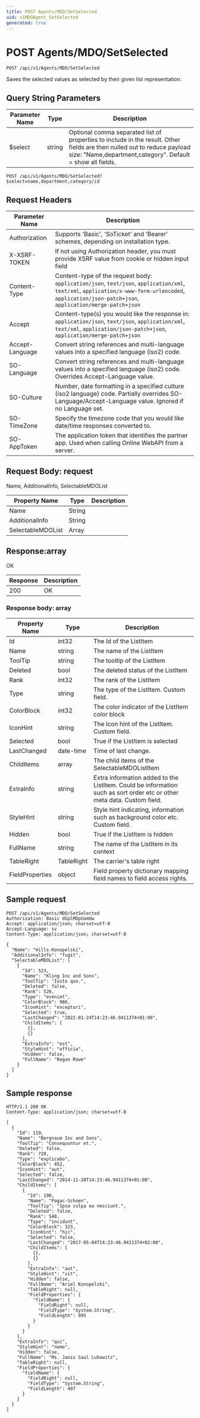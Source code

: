 ```yaml
---
title: POST Agents/MDO/SetSelected
uid: v1MDOAgent_SetSelected
generated: true
---
```


# POST Agents/MDO/SetSelected

```http
POST /api/v1/Agents/MDO/SetSelected
```

Saves the selected values as selected by their given list representation.







## Query String Parameters

| Parameter Name | Type |  Description |
|----------------|------|--------------|
| $select | string |  Optional comma separated list of properties to include in the result. Other fields are then nulled out to reduce payload size: "Name,department,category". Default = show all fields. |

```http
POST /api/v1/Agents/MDO/SetSelected?$select=name,department,category/id
```


## Request Headers

| Parameter Name | Description |
|----------------|-------------|
| Authorization  | Supports 'Basic', 'SoTicket' and 'Bearer' schemes, depending on installation type. |
| X-XSRF-TOKEN   | If not using Authorization header, you must provide XSRF value from cookie or hidden input field |
| Content-Type | Content-type of the request body: `application/json`, `text/json`, `application/xml`, `text/xml`, `application/x-www-form-urlencoded`, `application/json-patch+json`, `application/merge-patch+json` |
| Accept         | Content-type(s) you would like the response in: `application/json`, `text/json`, `application/xml`, `text/xml`, `application/json-patch+json`, `application/merge-patch+json` |
| Accept-Language | Convert string references and multi-language values into a specified language (iso2) code. |
| SO-Language | Convert string references and multi-language values into a specified language (iso2) code. Overrides Accept-Language value. |
| SO-Culture | Number, date formatting in a specified culture (iso2 language) code. Partially overrides SO-Language/Accept-Language value. Ignored if no Language set. |
| SO-TimeZone | Specify the timezone code that you would like date/time responses converted to. |
| SO-AppToken | The application token that identifies the partner app. Used when calling Online WebAPI from a server. |

## Request Body: request 

Name, AdditionalInfo, SelectableMDOList 

| Property Name | Type |  Description |
|----------------|------|--------------|
| Name | String |  |
| AdditionalInfo | String |  |
| SelectableMDOList | Array |  |

## Response:array

OK

| Response | Description |
|----------------|-------------|
| 200 | OK |

### Response body: array

| Property Name | Type |  Description |
|----------------|------|--------------|
| Id | int32 | The Id of the ListItem |
| Name | string | The name of the ListItem |
| ToolTip | string | The tooltip of the ListItem |
| Deleted | bool | The deleted status of the ListItem |
| Rank | int32 | The rank of the ListItem |
| Type | string | The type of the ListItem. Custom field. |
| ColorBlock | int32 | The color indicator of the ListItem color block |
| IconHint | string | The Icon hint of the ListItem. Custom field. |
| Selected | bool | True if the ListItem is selected |
| LastChanged | date-time | Time of last change. |
| ChildItems | array | The child items of the SelectableMDOListItem |
| ExtraInfo | string | Extra information added to the ListItem. Could be information such as sort order etc or other meta data. Custom field. |
| StyleHint | string | Style hint indicating, information such as background color etc. Custom field. |
| Hidden | bool | True if the ListItem is hidden |
| FullName | string | The name of the ListItem in its context |
| TableRight | TableRight | The carrier's table right |
| FieldProperties | object | Field property dictionary mapping field names to field access rights. |

## Sample request

```http!
POST /api/v1/Agents/MDO/SetSelected
Authorization: Basic dGplMDpUamUw
Accept: application/json; charset=utf-8
Accept-Language: sv
Content-Type: application/json; charset=utf-8

{
  "Name": "Hills-Konopelski",
  "AdditionalInfo": "fugit",
  "SelectableMDOList": [
    {
      "Id": 523,
      "Name": "Kling Inc and Sons",
      "ToolTip": "Iusto quo.",
      "Deleted": false,
      "Rank": 526,
      "Type": "eveniet",
      "ColorBlock": 986,
      "IconHint": "excepturi",
      "Selected": true,
      "LastChanged": "2022-01-24T14:23:46.9411374+01:00",
      "ChildItems": [
        {},
        {}
      ],
      "ExtraInfo": "est",
      "StyleHint": "officia",
      "Hidden": false,
      "FullName": "Regan Rowe"
    }
  ]
}
```

## Sample response

```http_
HTTP/1.1 200 OK
Content-Type: application/json; charset=utf-8

[
  {
    "Id": 119,
    "Name": "Bergnaum Inc and Sons",
    "ToolTip": "Consequuntur et.",
    "Deleted": false,
    "Rank": 720,
    "Type": "explicabo",
    "ColorBlock": 452,
    "IconHint": "aut",
    "Selected": false,
    "LastChanged": "2014-11-20T14:23:46.9411374+01:00",
    "ChildItems": [
      {
        "Id": 190,
        "Name": "Pagac-Schoen",
        "ToolTip": "Ipsa culpa ea nesciunt.",
        "Deleted": false,
        "Rank": 548,
        "Type": "incidunt",
        "ColorBlock": 323,
        "IconHint": "hic",
        "Selected": false,
        "LastChanged": "2017-05-04T14:23:46.9411374+02:00",
        "ChildItems": [
          {},
          {}
        ],
        "ExtraInfo": "aut",
        "StyleHint": "sit",
        "Hidden": false,
        "FullName": "Ariel Konopelski",
        "TableRight": null,
        "FieldProperties": {
          "fieldName": {
            "FieldRight": null,
            "FieldType": "System.String",
            "FieldLength": 995
          }
        }
      }
    ],
    "ExtraInfo": "qui",
    "StyleHint": "nemo",
    "Hidden": false,
    "FullName": "Ms. Janis Saul Lubowitz",
    "TableRight": null,
    "FieldProperties": {
      "fieldName": {
        "FieldRight": null,
        "FieldType": "System.String",
        "FieldLength": 497
      }
    }
  }
]
```